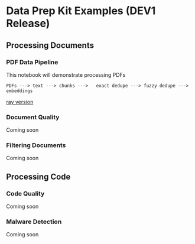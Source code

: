 # Data Prep Kit Examples (DEV1 Release)

## Processing Documents

### PDF Data Pipeline

This notebook will demonstrate processing PDFs

`PDFs ---> text ---> chunks --->   exact dedupe ---> fuzzy dedupe ---> embeddings`

[ray version](dpk_intro_1_ray.ipynb)

### Document Quality

Coming soon


### Filtering Documents

Coming soon

## Processing Code

### Code Quality

Coming soon


### Malware Detection

Coming soon

